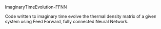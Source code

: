 ImaginaryTimeEvolution-FFNN

Code written to imaginary time evolve the thermal density matrix of a given system using Feed Forward, fully connected
Neural Network.
